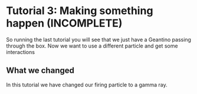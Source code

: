 # Tutorial 3: Making something happen (INCOMPLETE)

So running the last tutorial you will see that we just have a Geantino passing through the box. Now we want to use a different particle and get some interactions

What we changed
-----------
In this tutorial we have changed our firing particle to a gamma ray.  
